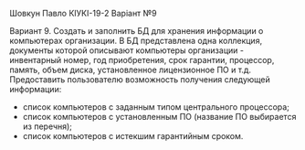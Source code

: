 Шовкун Павло КІУКІ-19-2 Варіант №9

Вариант 9. Создать и заполнить БД для хранения информации о компьютерах организации. В БД представлена одна коллекция, документы которой описывают компьютеры организации - инвентарный номер, год приобретения, срок гарантии, процессор, память, объем диска, установленное лицензионное ПО и т.д.
Предоставить пользователю возможность получения следующей информации:
- список компьютеров с заданным типом центрального процессора;
- список компьютеров с установленным ПО (название ПО выбирается из перечня);
- список компьютеров с истекшим гарантийным сроком.